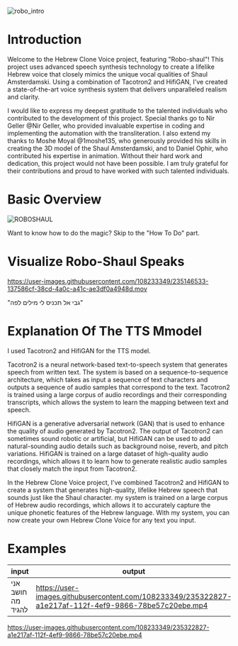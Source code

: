 ![robo_intro](https://user-images.githubusercontent.com/108233349/234963970-5be87d9f-705c-45cd-aa28-e6fbf795f427.png)

# Introduction
Welcome to the Hebrew Clone Voice project, featuring "Robo-shaul"!
This project uses advanced speech synthesis technology to create a lifelike Hebrew voice that closely mimics the unique vocal qualities of Shaul Amsterdamski.
Using a combination of Tacotron2 and HifiGAN, I've created a state-of-the-art voice synthesis system that delivers unparalleled realism and clarity.

I would like to express my deepest gratitude to the talented individuals who contributed to the development of this project.
Special thanks go to Nir Geller @Nir Geller, who provided invaluable expertise in coding and implementing the automation with the transliteration.
I also extend my thanks to Moshe Moyal @1moshe135, who generously provided his skills in creating the 3D model of the Shaul Amsterdamski,
and to Daniel Ophir, who contributed his expertise in animation. Without their hard work and dedication, this project would not have been possible.
I am truly grateful for their contributions and proud to have worked with such talented individuals.

# Basic Overview
![ROBOSHAUL](https://user-images.githubusercontent.com/108233349/235231187-003228b8-7bb1-4afd-9436-5928faba26ed.gif)

Want to know how to do the magic? Skip to the "How To Do" part.
# Visualize Robo-Shaul Speaks
https://user-images.githubusercontent.com/108233349/235146533-137586cf-38cd-4a0c-a41c-ae3df0a4948d.mov

"גבי אל תכניס לי מילים לפה"
# Explanation Of The TTS Mmodel
I used Tacotron2 and HifiGAN for the TTS model.

Tacotron2 is a neural network-based text-to-speech system that generates speech from written text. The system is based on a sequence-to-sequence architecture, which takes as input a sequence of text characters and outputs a sequence of audio samples that correspond to the text. Tacotron2 is trained using a large corpus of audio recordings and their corresponding transcripts, which allows the system to learn the mapping between text and speech.

HifiGAN is a generative adversarial network (GAN) that is used to enhance the quality of audio generated by Tacotron2. The output of Tacotron2 can sometimes sound robotic or artificial, but HifiGAN can be used to add natural-sounding audio details such as background noise, reverb, and pitch variations. HifiGAN is trained on a large dataset of high-quality audio recordings, which allows it to learn how to generate realistic audio samples that closely match the input from Tacotron2.

In the Hebrew Clone Voice project, I've combined Tacotron2 and HifiGAN to create a system that generates high-quality, lifelike Hebrew speech that sounds just like the Shaul character. my system is trained on a large corpus of Hebrew audio recordings, which allows it to accurately capture the unique phonetic features of the Hebrew language. With my system, you can now create your own Hebrew Clone Voice for any text you input.

# Examples

|input   | output|
|--------|-------|
אני חושב מה להגיד|https://user-images.githubusercontent.com/108233349/235322827-a1e217af-112f-4ef9-9866-78be57c20ebe.mp4|
https://user-images.githubusercontent.com/108233349/235322827-a1e217af-112f-4ef9-9866-78be57c20ebe.mp4



